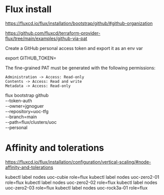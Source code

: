 # Flux install

https://fluxcd.io/flux/installation/bootstrap/github/#github-organization

https://github.com/fluxcd/terraform-provider-flux/tree/main/examples/github-via-pat

Create a GitHub personal access token and export it as an env var

export GITHUB_TOKEN=<my-token>

The fine-grained PAT must be generated with the following permissions:

    Administration -> Access: Read-only
    Contents -> Access: Read and write
    Metadata -> Access: Read-only
    


flux bootstrap github \
  --token-auth \
  --owner=jgnoguer \
  --repository=uoc-tfg \
  --branch=main \
  --path=flux/clusters/uoc \
  --personal

  # Affinity and tolerations
  
  https://fluxcd.io/flux/installation/configuration/vertical-scaling/#node-affinity-and-tolerations



kubectl label nodes uoc-cubie role=flux
kubectl label nodes uoc-zero2-01 role=flux
kubectl label nodes uoc-zero2-02 role=flux
kubectl label nodes uoc-zero2-03 role=flux
kubectl label nodes uoc-rock3a-01 role=flux

